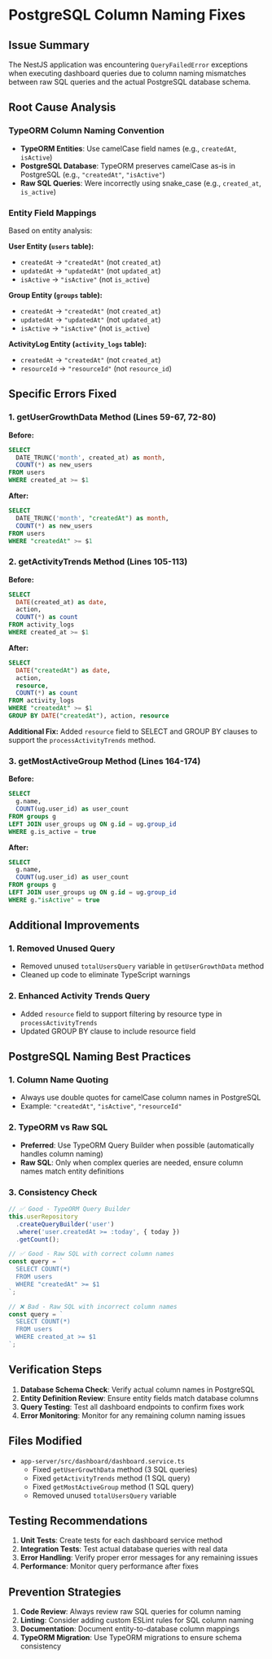 # PostgreSQL Column Naming Fixes

## Issue Summary

The NestJS application was encountering `QueryFailedError` exceptions when executing dashboard queries due to column naming mismatches between raw SQL queries and the actual PostgreSQL database schema.

## Root Cause Analysis

### TypeORM Column Naming Convention
- **TypeORM Entities**: Use camelCase field names (e.g., `createdAt`, `isActive`)
- **PostgreSQL Database**: TypeORM preserves camelCase as-is in PostgreSQL (e.g., `"createdAt"`, `"isActive"`)
- **Raw SQL Queries**: Were incorrectly using snake_case (e.g., `created_at`, `is_active`)

### Entity Field Mappings
Based on entity analysis:

**User Entity (`users` table):**
- `createdAt` → `"createdAt"` (not `created_at`)
- `updatedAt` → `"updatedAt"` (not `updated_at`)
- `isActive` → `"isActive"` (not `is_active`)

**Group Entity (`groups` table):**
- `createdAt` → `"createdAt"` (not `created_at`)
- `updatedAt` → `"updatedAt"` (not `updated_at`)
- `isActive` → `"isActive"` (not `is_active`)

**ActivityLog Entity (`activity_logs` table):**
- `createdAt` → `"createdAt"` (not `created_at`)
- `resourceId` → `"resourceId"` (not `resource_id`)

## Specific Errors Fixed

### 1. getUserGrowthData Method (Lines 59-67, 72-80)
**Before:**
```sql
SELECT 
  DATE_TRUNC('month', created_at) as month,
  COUNT(*) as new_users
FROM users 
WHERE created_at >= $1 
```

**After:**
```sql
SELECT 
  DATE_TRUNC('month', "createdAt") as month,
  COUNT(*) as new_users
FROM users 
WHERE "createdAt" >= $1 
```

### 2. getActivityTrends Method (Lines 105-113)
**Before:**
```sql
SELECT 
  DATE(created_at) as date,
  action,
  COUNT(*) as count
FROM activity_logs 
WHERE created_at >= $1 
```

**After:**
```sql
SELECT 
  DATE("createdAt") as date,
  action,
  resource,
  COUNT(*) as count
FROM activity_logs 
WHERE "createdAt" >= $1 
GROUP BY DATE("createdAt"), action, resource
```

**Additional Fix:** Added `resource` field to SELECT and GROUP BY clauses to support the `processActivityTrends` method.

### 3. getMostActiveGroup Method (Lines 164-174)
**Before:**
```sql
SELECT 
  g.name,
  COUNT(ug.user_id) as user_count
FROM groups g
LEFT JOIN user_groups ug ON g.id = ug.group_id
WHERE g.is_active = true
```

**After:**
```sql
SELECT 
  g.name,
  COUNT(ug.user_id) as user_count
FROM groups g
LEFT JOIN user_groups ug ON g.id = ug.group_id
WHERE g."isActive" = true
```

## Additional Improvements

### 1. Removed Unused Query
- Removed unused `totalUsersQuery` variable in `getUserGrowthData` method
- Cleaned up code to eliminate TypeScript warnings

### 2. Enhanced Activity Trends Query
- Added `resource` field to support filtering by resource type in `processActivityTrends`
- Updated GROUP BY clause to include resource field

## PostgreSQL Naming Best Practices

### 1. Column Name Quoting
- Always use double quotes for camelCase column names in PostgreSQL
- Example: `"createdAt"`, `"isActive"`, `"resourceId"`

### 2. TypeORM vs Raw SQL
- **Preferred**: Use TypeORM Query Builder when possible (automatically handles column naming)
- **Raw SQL**: Only when complex queries are needed, ensure column names match entity definitions

### 3. Consistency Check
```typescript
// ✅ Good - TypeORM Query Builder
this.userRepository
  .createQueryBuilder('user')
  .where('user.createdAt >= :today', { today })
  .getCount();

// ✅ Good - Raw SQL with correct column names
const query = `
  SELECT COUNT(*) 
  FROM users 
  WHERE "createdAt" >= $1
`;

// ❌ Bad - Raw SQL with incorrect column names
const query = `
  SELECT COUNT(*) 
  FROM users 
  WHERE created_at >= $1
`;
```

## Verification Steps

1. **Database Schema Check**: Verify actual column names in PostgreSQL
2. **Entity Definition Review**: Ensure entity fields match database columns
3. **Query Testing**: Test all dashboard endpoints to confirm fixes work
4. **Error Monitoring**: Monitor for any remaining column naming issues

## Files Modified

- `app-server/src/dashboard/dashboard.service.ts`
  - Fixed `getUserGrowthData` method (3 SQL queries)
  - Fixed `getActivityTrends` method (1 SQL query)
  - Fixed `getMostActiveGroup` method (1 SQL query)
  - Removed unused `totalUsersQuery` variable

## Testing Recommendations

1. **Unit Tests**: Create tests for each dashboard service method
2. **Integration Tests**: Test actual database queries with real data
3. **Error Handling**: Verify proper error messages for any remaining issues
4. **Performance**: Monitor query performance after fixes

## Prevention Strategies

1. **Code Review**: Always review raw SQL queries for column naming
2. **Linting**: Consider adding custom ESLint rules for SQL column naming
3. **Documentation**: Document entity-to-database column mappings
4. **TypeORM Migration**: Use TypeORM migrations to ensure schema consistency
